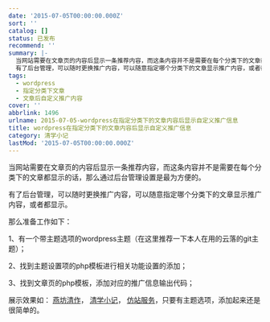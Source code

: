 ```yaml
---
date: '2015-07-05T00:00:00.000Z'
sort: ''
catalog: []
status: 已发布
recommend: ''
summary: |-
  当网站需要在文章页的内容后显示一条推荐内容，而这条内容并不是需要在每个分类下的文章都显示的话，那么通过后台管理设置是最为方便的。
  有了后台管理，可以随时更换推广内容，可以随意指定哪个分类下的文章显示推广内容，或者都显示。
tags:
  - wordpress
  - 指定分类下文章
  - 文章后自定义推广内容
cover: ''
abbrlink: 1496
urlname: 2015-07-05-wordpress在指定分类下的文章内容后显示自定义推广信息
title: wordpress在指定分类下的文章内容后显示自定义推广信息
category: 清学小记
lastMod: '2015-07-05T00:00:00.000Z'
---
```


当网站需要在文章页的内容后显示一条推荐内容，而这条内容并不是需要在每个分类下的文章都显示的话，那么通过后台管理设置是最为方便的。


有了后台管理，可以随时更换推广内容，可以随意指定哪个分类下的文章显示推广内容，或者都显示。


那么准备工作如下：


1、有一个带主题选项的wordpress主题（在这里推荐一下本人在用的云落的git主题）；


2、找到主题设置项的php模板进行相关功能设置的添加；


3、找到文章页的php模板，添加对应的推广信息输出代码；


展示效果如： [燕坊清作](http://www.bmqy.net/yanfangqingzuo)， [清学小记](http://www.bmqy.net/qingsiyanxiang/qingxuexiaoji)， [仿站服务](http://www.bmqy.net/fangzhan)，只要有主题选项，添加起来还是很简单的。


